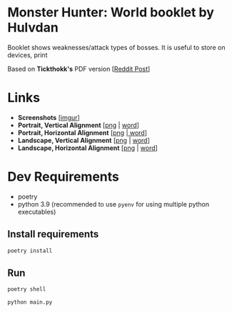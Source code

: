 # **Monster Hunter: World** booklet by **Hulvdan**

Booklet shows weaknesses/attack types of bosses. It is useful to store on devices, print

Based on **Tickthokk's** PDF version [[Reddit Post](https://www.reddit.com/r/MonsterHunterWorld/comments/7wfvw3/pdf_wyverns_you_your_guide_to_monster_weaknesses/)]

# Links
* **Screenshots** [[imgur](https://imgur.com/a/su4CDqR)]
* **Portrait, Vertical Alignment** [[png](https://www.dropbox.com/s/9wcfebo0hf3rzik/MHW_Booklet_Portrait_Vertical.png?dl=0) | [word](https://www.dropbox.com/s/4r96ttqo1io687j/MHW_Booklet_Portrait_Vertical.docx?dl=0)]
* **Portrait, Horizontal Alignment** [[png](https://www.dropbox.com/s/lsbinbapw99og4z/MHW_Booklet_Portrait_Horizontal.png?dl=0) [| word](https://www.dropbox.com/s/9jc8293qck3cntg/MHW_Booklet_Portrait_Horizontal.docx?dl=0)]
* **Landscape, Vertical Alignment** [[png](https://www.dropbox.com/s/2j58xthvf9z6s4z/MHW_Booklet_Landscape_Vertical.png?dl=0) | [word](https://www.dropbox.com/s/gmhncm6iah5izfe/MHW_Booklet_Landscape_Vertical.docx?dl=0)]
* **Landscape, Horizontal Alignment** [[png](https://www.dropbox.com/s/iz7v5h937bvwlny/MHW_Booklet_Landscape_Horizontal.png?dl=0) | [word](https://www.dropbox.com/s/tkswmoama922t84/MHW_Booklet_Landscape_Horizontal.docx?dl=0)]

# Dev Requirements
- poetry
- python 3.9 (recommended to use `pyenv` for using multiple python executables)

## Install requirements
```bash
poetry install
```

## Run
```bash
poetry shell

python main.py
```
